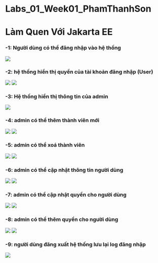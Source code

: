 # Labs_01_Week01_PhamThanhSon
<H1>Làm Quen Với Jakarta EE</H1>
<H3>-1: Người dùng có thể đăng nhập vào hệ thống</H3>
    <img src="https://github.com/sonpham28052002/Labs_01_Week01_PhamThanhSon/assets/84237256/01286736-6ebc-4d00-8a75-fe588e89dd3b">
<h3>-2: hệ thống hiển thị quyền của tài khoản đăng nhập (User)</h3>
    <img src="https://github.com/sonpham28052002/Labs_01_Week01_PhamThanhSon/assets/84237256/a59c2a33-02c7-43f9-ad12-3a8801a38a62">
    <img src="https://github.com/sonpham28052002/Labs_01_Week01_PhamThanhSon/assets/84237256/d7e8a043-9580-453c-a7fc-43453d992d48">
<H3>-3: Hệ thống hiển thị thông tin của admin</H3>
      <img src="https://github.com/sonpham28052002/Labs_01_Week01_PhamThanhSon/assets/84237256/c9d3217f-3bba-4425-af51-30e6cc2bb5b1">
<H3>-4: admin có thể thêm thành viên mới</H3>
      <img src="https://github.com/sonpham28052002/Labs_01_Week01_PhamThanhSon/assets/84237256/4308a400-6861-40ee-b3c8-9c4de48f880b">
      <img src="https://github.com/sonpham28052002/Labs_01_Week01_PhamThanhSon/assets/84237256/42f8c395-0c46-4d87-8bf5-250a75825261">
<H3>-5: admin có thể xoá thành viên</H3>
       <img src="https://github.com/sonpham28052002/Labs_01_Week01_PhamThanhSon/assets/84237256/185285e2-69ab-4ac3-92e2-05afccd1f3e5">
       <img src="https://github.com/sonpham28052002/Labs_01_Week01_PhamThanhSon/assets/84237256/c2a5b747-d53a-47db-82ff-c44e0843dbb2">
<H3>-6: admin có thể cập nhật thông tin người dùng</H3>
        <img src="https://github.com/sonpham28052002/Labs_01_Week01_PhamThanhSon/assets/84237256/1b705c4f-56cf-4699-ba2c-815ecd18cedb">
        <img src="https://github.com/sonpham28052002/Labs_01_Week01_PhamThanhSon/assets/84237256/14e9415b-0bf6-4326-b8e7-d5adfaee89aa">
<H3>-7: admin có thể cập nhật quyền cho người dùng</H3>
        <img src="https://github.com/sonpham28052002/Labs_01_Week01_PhamThanhSon/assets/84237256/fd099ec1-2e63-4872-8e6e-744060f91607">
        <img src="https://github.com/sonpham28052002/Labs_01_Week01_PhamThanhSon/assets/84237256/e06b1197-243f-4a3f-96b5-7d4b6ce8e47c">
<H3>-8: admin có thể thêm quyền cho người dùng</H3>
        <img src="https://github.com/sonpham28052002/Labs_01_Week01_PhamThanhSon/assets/84237256/4e8d4808-5bc4-4a0b-bb01-d77e7c153c4c">
        <img src="https://github.com/sonpham28052002/Labs_01_Week01_PhamThanhSon/assets/84237256/6a7936c6-25da-4c67-9414-0d4de1b995a4">
<h3>-9: người dùng đăng xuất hệ thống lưu lại log đăng nhập</h3>
        <img src="https://github.com/sonpham28052002/Labs_01_Week01_PhamThanhSon/assets/84237256/1ce8a793-4cb8-466e-90b9-6332fc37e3ce">
